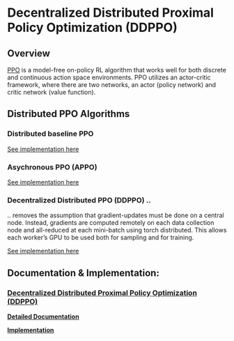 # Decentralized Distributed Proximal Policy Optimization (DDPPO)

## Overview 

[PPO](https://arxiv.org/abs/1707.06347) is a model-free on-policy RL algorithm that works
well for both discrete and continuous action space environments. PPO utilizes an
actor-critic framework, where there are two networks, an actor (policy network) and
critic network (value function). 

## Distributed PPO Algorithms

### Distributed baseline PPO
[See implementation here](https://github.com/ray-project/ray/blob/master/rllib/algorithms/ppo/ppo.py)

### Asychronous PPO (APPO)
[See implementation here](https://github.com/ray-project/ray/blob/master/rllib/algorithms/appo/appo.py)


### Decentralized Distributed PPO (DDPPO) ..

.. removes the assumption that gradient-updates must
be done on a central node.  Instead, gradients are computed remotely on each data
collection node and all-reduced at each mini-batch using torch distributed. This allows
each worker’s GPU to be used both for sampling and for training.

[See implementation here](https://github.com/ray-project/ray/blob/master/rllib/algorithms/ddppo/ddppo.py)


## Documentation & Implementation:

### [Decentralized Distributed Proximal Policy Optimization (DDPPO)](https://arxiv.org/abs/1911.00357)

**[Detailed Documentation](https://docs.ray.io/en/master/rllib-algorithms.html#decentralized-distributed-proximal-policy-optimization-dd-ppo)**

**[Implementation](https://github.com/ray-project/ray/blob/master/rllib/algorithms/ddppo/ddppo.py)**
